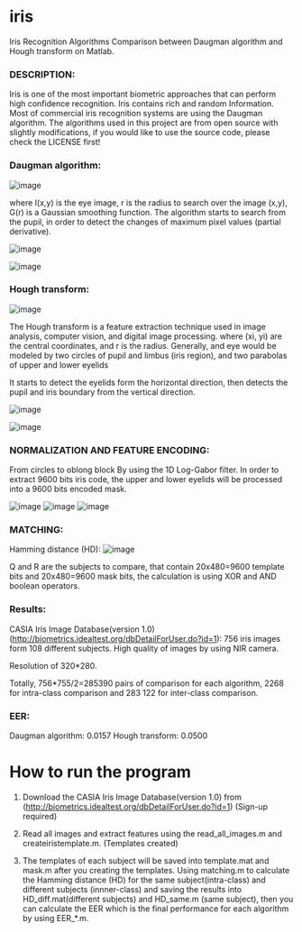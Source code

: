 iris
====

Iris Recognition Algorithms Comparison between Daugman algorithm and Hough transform on Matlab.

### DESCRIPTION:
Iris is one of the most important biometric approaches that can perform high confidence recognition.
Iris contains rich and random Information.
Most of commercial iris recognition systems are using the Daugman algorithm. The algorithms used in this project are from open source with slightly modifications, if you would like to use the source code, please check the LICENSE first!

### Daugman algorithm:

![image](https://github.com/Qingbao/iris/raw/master/images/1.jpg)

where I(x,y) is the eye image, r is the radius to search
over the image (x,y), G(r) is a Gaussian smoothing function. The algorithm starts to search from the pupil, in order to detect the changes of maximum pixel values (partial derivative).

![image](https://github.com/Qingbao/iris/raw/master/images/2.jpg)

![image](https://github.com/Qingbao/iris/raw/master/images/3.jpg)


### Hough transform:

![image](https://github.com/Qingbao/iris/raw/master/images/4.jpg)

The Hough transform is a feature extraction technique used in image analysis, computer vision, and digital image processing.
where (xi, yi) are the central coordinates, and r is the radius. Generally, and eye would be modeled by two circles of pupil and limbus (iris region), and two parabolas of upper and lower eyelids

It starts to detect the eyelids form the horizontal direction, then detects the pupil and iris boundary from the vertical direction.

![image](https://github.com/Qingbao/iris/raw/master/images/5.jpg)

![image](https://github.com/Qingbao/iris/raw/master/images/6.jpg)

### NORMALIZATION AND FEATURE ENCODING:
From circles to oblong block By using the 1D Log-Gabor filter.
In order to extract 9600 bits iris code, the upper and lower eyelids will be processed into a 9600 bits encoded mask.

![image](https://github.com/Qingbao/iris/raw/master/images/7.jpg)
![image](https://github.com/Qingbao/iris/raw/master/images/8.jpg)
![image](https://github.com/Qingbao/iris/raw/master/images/9.jpg)

### MATCHING:
Hamming distance (HD):
![image](https://github.com/Qingbao/iris/raw/master/images/10.jpg)

Q and R are the subjects to compare, that contain 20x480=9600 template bits and 20x480=9600 mask bits, the calculation is using XOR and AND boolean operators.


### Results:
CASIA Iris Image Database(version 1.0) (http://biometrics.idealtest.org/dbDetailForUser.do?id=1): 756 iris images form 108 different subjects. High quality of images by using NIR camera.

Resolution of 320*280.

Totally, 756*755/2=285390 pairs of comparison for each algorithm, 2268 for intra-class comparison and 283 122 for inter-class comparison.

### EER:
Daugman algorithm: 0.0157    Hough transform: 0.0500

How to run the program
====

1. Download the CASIA Iris Image Database(version 1.0) from (http://biometrics.idealtest.org/dbDetailForUser.do?id=1) (Sign-up required)

2. Read all images and extract features using the read_all_images.m and createiristemplate.m. (Templates created)

3. The templates of each subject will be saved into template.mat and mask.m after you creating the templates. Using matching.m to calculate the Hamming distance (HD) for the same subject(intra-class) and different subjects (innner-class) and saving the results into HD_diff.mat(different subjects) and HD_same.m (same subject), then you can calculate the EER which is the final performance for each algorithm by using EER_*.m.


